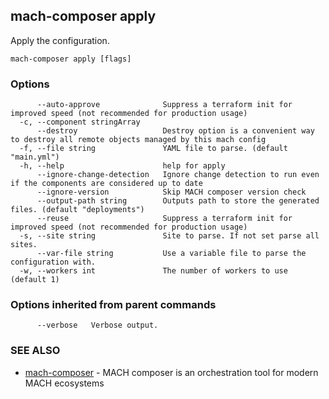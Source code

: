 ## mach-composer apply

Apply the configuration.

```
mach-composer apply [flags]
```

### Options

```
      --auto-approve              Suppress a terraform init for improved speed (not recommended for production usage)
  -c, --component stringArray     
      --destroy                   Destroy option is a convenient way to destroy all remote objects managed by this mach config
  -f, --file string               YAML file to parse. (default "main.yml")
  -h, --help                      help for apply
      --ignore-change-detection   Ignore change detection to run even if the components are considered up to date
      --ignore-version            Skip MACH composer version check
      --output-path string        Outputs path to store the generated files. (default "deployments")
      --reuse                     Suppress a terraform init for improved speed (not recommended for production usage)
  -s, --site string               Site to parse. If not set parse all sites.
      --var-file string           Use a variable file to parse the configuration with.
  -w, --workers int               The number of workers to use (default 1)
```

### Options inherited from parent commands

```
      --verbose   Verbose output.
```

### SEE ALSO

* [mach-composer](mach-composer.md)	 - MACH composer is an orchestration tool for modern MACH ecosystems

